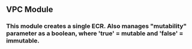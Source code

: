 ## VPC Module

### This module creates a single ECR. Also manages "mutability" parameter as a boolean, where 'true' = mutable and 'false' = immutable.